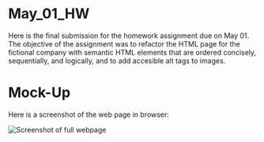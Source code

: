 # May_01_HW

Here is the final submission for the homework assignment due on May 01. The objective of the assignment was to refactor the HTML page for the fictional company with semantic HTML elements that are ordered concisely, sequentially, and logically, and to add accesible alt tags to images. 

# Mock-Up

Here is a screenshot of the web page in browser:

<img src= ./assets/images/webpagedemo.png alt="Screenshot of full webpage">






